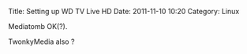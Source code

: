 Title: Setting up WD TV Live HD
Date: 2011-11-10 10:20
Category: Linux

Mediatomb OK(?).

TwonkyMedia also ?



